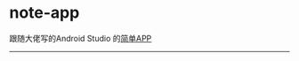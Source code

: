 # note-app

跟随大佬写的Android Studio 的[简单APP][APP]



---

[APP]:https://www.bilibili.com/video/BV1Ey4y1k73N/	"简单记账APP"
